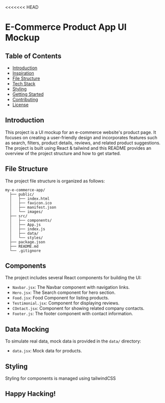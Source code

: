 <<<<<<< HEAD
# E-Commerce Product App UI Mockup

## Table of Contents

- [Introduction](#introduction)
- [Inspiration](#Inspiration)
- [File Structure](#file-structure)
- [Tech Stack](#Tech-stack)
- [Styling](#styling)
- [Getting Started](#getting-started)
- [Contributing](#contributing)
- [License](#license)

## Introduction

This project is a UI mockup for an e-commerce website's product page. It focuses on creating a user-friendly design and incorporates features such as search, filters, product details, reviews, and related product suggestions. The project is built using React & tailwind and this README provides an overview of the project structure and how to get started.

## File Structure

The project file structure is organized as follows:

```
my-e-commerce-app/
  ├── public/
  │   ├── index.html
  │   ├── favicon.ico
  │   ├── manifest.json
  │   └── images/
  ├── src/
  │   ├── components/
  │   ├── App.js
  │   ├── index.js
  │   ├── data/
  │   └── styles/
  ├── package.json
  ├── README.md
  └── .gitignore
```
## Components

The project includes several React components for building the UI:

- `Navbar.jsx`: The Navbar component with navigation links.
- `Hero.jsx`: The Search component for hero section.
- `Food.jsx`: Food Component for listing products.
- `Testimonial.jsx`: Component for displaying reviews.
- `COntact.jsx`: Component for showing related company contacts.
- `Footer.js`: The footer component with contact information.

## Data Mocking

To simulate real data, mock data is provided in the `data/` directory:

- `data.jsx`: Mock data for products.

## Styling

Styling for components is managed using tailwindCSS 


## Happy Hacking!

